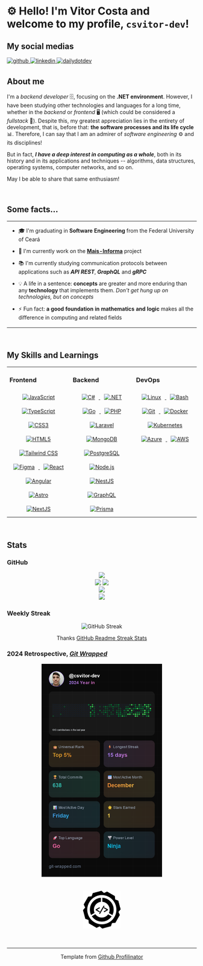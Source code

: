 # ⚙️ Hello! I'm Vitor Costa and welcome to my profile, `csvitor-dev`!

## My social medias

<a href="https://github.com/csvitor-dev" target="_blank" rel="external noreferrer noopener">
	<img src="https://img.shields.io/badge/github-%2324292e.svg?&style=for-the-badge&logoColor=white" alt="github" style="margin-bottom: 5px;" />
</a>
<a href="https://linkedin.com/in/csvitor-dev" target="_blank" rel="external noreferrer noopener">
	<img src="https://img.shields.io/badge/linkedin-%231E77B5.svg?&style=for-the-badge&logoColor=white" alt="linkedin" style="margin-bottom: 5px;" />
</a>
<a href="https://app.daily.dev/csvitor" target="_blank" rel="external noreferrer noopener">
	<img src="https://img.shields.io/badge/dailydotdev-%2324292e.svg?&style=for-the-badge&logoColor=white" alt="dailydotdev" style="margin-bottom: 5px;" />
</a>

## About me

I'm a _backend developer_ 🗄️, focusing on the **.NET environment**. However, I have been studying other technologies and languages ​​for a long time, whether in the _backend_ or _frontend_ 🖥️ (which could be considered a _fullstack_ 🔗). Despite this, my greatest appreciation lies in the entirety of development, that is, before that: **the software processes and its life cycle** 📊. Therefore, I can say that I am an admirer of _software engineering_ ⚙️ and its disciplines!

But in fact, **_I have a deep interest in computing as a whole_**, both in its history and in its applications and techniques -- algorithms, data structures, operating systems, computer networks, and so on.

May I be able to share that same enthusiasm!

<br/>

## Some facts...

<table><tr><td valign="top" width="50%">

- 🎓 I'm graduating in **Software Engineering** from the Federal University of Ceará

- 💼 I'm currently work on the [**Mais-Informa**](https://github.com/Mais-Informa) project

- 📚 I'm currently studying communication protocols between applications such as **_API REST_**, **_GraphQL_** and **_gRPC_**

- 💡 A life in a sentence: **concepts** are greater and more enduring than any **technology** that implements them. _Don't get hung up on technologies, but on concepts_

- ⚡ Fun fact: **a good foundation in mathematics and logic** makes all the difference in computing and related fields

</td></tr></table>

<br/>

## My Skills and Learnings

<table><tr><td valign="top" width="33%">

### Frontend

<div align="center">  
	<a href="https://www.javascript.com/" target="_blank" rel="external noreferrer noopener">
		<img style="margin: 10px" src="https://profilinator.rishav.dev/skills-assets/javascript-original.svg" alt="JavaScript" height="50" />
	</a>  
	<a href="https://www.typescriptlang.org/" target="_blank" rel="external noreferrer noopener">
		<img style="margin: 10px" src="https://profilinator.rishav.dev/skills-assets/typescript-original.svg" alt="TypeScript" height="50" />
	</a>  
	<a href="https://www.w3schools.com/css/" target="_blank" rel="external noreferrer noopener">
		<img style="margin: 10px" src="https://profilinator.rishav.dev/skills-assets/css3-original-wordmark.svg" alt="CSS3" height="50" />
	</a>  
	<a href="https://en.wikipedia.org/wiki/HTML5" target="_blank" rel="external noreferrer noopener">
		<img style="margin: 10px" src="https://profilinator.rishav.dev/skills-assets/html5-original-wordmark.svg" alt="HTML5" height="50" />
	</a>  
	<a href="https://www.tailwindcss.com/" target="_blank" rel="external noreferrer noopener">
		<img style="margin: 10px" src="https://profilinator.rishav.dev/skills-assets/tailwindcss.svg" alt="Tailwind CSS" height="50" />
	</a>  
	<a href="https://www.figma.com/" target="_blank" rel="external noreferrer noopener">
		<img style="margin: 10px" src="https://profilinator.rishav.dev/skills-assets/figma-icon.svg" alt="Figma" height="50" />
	</a>  
	<a href="https://reactjs.org/" target="_blank" rel="external noreferrer noopener">
		<img style="margin: 10px" src="https://profilinator.rishav.dev/skills-assets/react-original-wordmark.svg" alt="React" height="50" />
	</a>  
	<a href="https://angular.io/" target="_blank" rel="external noreferrer noopener">
		<img style="margin: 10px" src="https://profilinator.rishav.dev/skills-assets/angularjs-original.svg" alt="Angular" height="50" />
	</a>  
	<a href="https://www.astro.build/" target="_blank" rel="external noreferrer noopener">
		<img style="margin: 10px" src="https://profilinator.rishav.dev/skills-assets/astro.svg" alt="Astro" height="50" />
	</a>  
	<a href="https://nextjs.org/" target="_blank" rel="external noreferrer noopener">
		<img style="margin: 10px" src="https://profilinator.rishav.dev/skills-assets/nextjs.png" alt="NextJS" height="50" />
	</a>  
</div>

</td><td valign="top" width="33%">

### Backend

<div align="center">  
	<a href="https://docs.microsoft.com/en-us/dotnet/csharp/" target="_blank" rel="external noreferrer noopener">
		<img style="margin: 10px" src="https://profilinator.rishav.dev/skills-assets/csharp-original.svg" alt="C#" height="50" />
	</a>  
	<a href="https://dotnet.microsoft.com/download/dotnet-framework" target="_blank" rel="external noreferrer noopener">
		<img style="margin: 10px" src="https://profilinator.rishav.dev/skills-assets/dot-net-original-wordmark.svg" alt=".NET" height="50" />
	</a>  
	<a href="https://go.dev/" target="_blank" rel="external noreferrer noopener">
		<img style="margin: 10px" src="https://profilinator.rishav.dev/skills-assets/go-original.svg" alt="Go" height="50" />
	</a>  
	<a href="https://www.php.net/" target="_blank" rel="external noreferrer noopener">
		<img style="margin: 10px" src="https://profilinator.rishav.dev/skills-assets/php-original.svg" alt="PHP" height="50" />
	</a>  
	<a href="https://laravel.com/" target="_blank" rel="external noreferrer noopener">
		<img style="margin: 10px" src="https://profilinator.rishav.dev/skills-assets/laravel-plain-wordmark.svg" alt="Laravel" height="50" />
	</a>  
	<a href="https://www.mongodb.com/" target="_blank" rel="external noreferrer noopener">
		<img style="margin: 10px" src="https://profilinator.rishav.dev/skills-assets/mongodb-original-wordmark.svg" alt="MongoDB" height="50" />
	</a>  
	<a href="https://www.postgresql.org/" target="_blank" rel="external noreferrer noopener">
		<img style="margin: 10px" src="https://profilinator.rishav.dev/skills-assets/postgresql-original-wordmark.svg" alt="PostgreSQL" height="50" />
	</a>  
	<a href="https://nodejs.org/" target="_blank" rel="external noreferrer noopener">
		<img style="margin: 10px" src="https://profilinator.rishav.dev/skills-assets/nodejs-original-wordmark.svg" alt="Node.js" height="50" />
	</a>  
	<a href="https://nestjs.com/" target="_blank" rel="external noreferrer noopener">
		<img style="margin: 10px" src="https://profilinator.rishav.dev/skills-assets/nestjs.svg" alt="NestJS" height="50" />
	</a>  
	<a href="https://graphql.org/" target="_blank" rel="external noreferrer noopener">
		<img style="margin: 10px" src="https://profilinator.rishav.dev/skills-assets/graphql.png" alt="GraphQL" height="50" />
	</a>  
	<a href="https://www.prisma.io/" target="_blank" rel="external noreferrer noopener">
		<img style="margin: 10px" src="https://profilinator.rishav.dev/skills-assets/prisma.png" alt="Prisma" height="50" />
	</a> 
</div>

</td><td valign="top" width="33%">

### DevOps

<div align="center">  
	<a href="https://www.linux.org/" target="_blank" rel="external noreferrer noopener">
		<img style="margin: 10px" src="https://profilinator.rishav.dev/skills-assets/linux-original.svg" alt="Linux" height="50" />
	</a>  
	<a href="https://www.gnu.org/software/bash/" target="_blank" rel="external noreferrer noopener">
		<img style="margin: 10px" src="https://profilinator.rishav.dev/skills-assets/gnu_bash-icon.svg" alt="Bash" height="50" />
	</a>  
	<a href="https://github.com/" target="_blank" rel="external noreferrer noopener">
		<img style="margin: 10px" src="https://profilinator.rishav.dev/skills-assets/git-scm-icon.svg" alt="Git" height="50" />
	</a>  
	<a href="https://www.docker.com/" target="_blank" rel="external noreferrer noopener">
		<img style="margin: 10px" src="https://profilinator.rishav.dev/skills-assets/docker-original-wordmark.svg" alt="Docker" height="50" />
	</a>  
	<a href="https://kubernetes.io/" target="_blank" rel="external noreferrer noopener">
		<img style="margin: 10px" src="https://profilinator.rishav.dev/skills-assets/kubernetes-icon.svg" alt="Kubernetes" height="50" />
	</a>  
	<a href="https://azure.microsoft.com/en-in/" target="_blank" rel="external noreferrer noopener">
		<img style="margin: 10px" src="https://profilinator.rishav.dev/skills-assets/microsoft_azure-icon.svg" alt="Azure" height="50" />
	</a>  
	<a href="https://aws.amazon.com/" target="_blank" rel="external noreferrer noopener">
		<img style="margin: 10px" src="https://profilinator.rishav.dev/skills-assets/amazonwebservices-original-wordmark.svg" alt="AWS" height="50" />
	</a> 
</div>

</td></tr></table>

<br/>

## Stats

### GitHub

<div align="center">
    <img src="https://github-profile-summary-cards.vercel.app/api/cards/profile-details?username=csvitor-dev&theme=github_dark" />
    <div>
        <img src="https://github-profile-summary-cards.vercel.app/api/cards/repos-per-language?username=csvitor-dev&theme=github_dark" />
        <img src="https://github-profile-summary-cards.vercel.app/api/cards/most-commit-language?username=csvitor-dev&theme=github_dark" />
    </div>
    <div>
        <img src="https://github-profile-summary-cards.vercel.app/api/cards/productive-time?username=csvitor-dev&theme=github_dark&utcOffset=8" />
    </div>
    <div>
	    <img src="https://github-readme-stats.vercel.app/api?username=csvitor-dev&border_color=2e343b&show_icons=true&show=reviews,discussions_started,discussions_answered,prs_merged,prs_merged_percentage&theme=github_dark" />
    </div>
</div>

### Weekly Streak

<div align="center">
	<img src="https://streak-stats.demolab.com?user=csvitor-dev&theme=github-dark-blue&date_format=%5BY%20%5DM%20j&mode=weekly" alt="GitHub Streak" />
	<br />
	<p>Thanks <a href="https://git.io/streak-stats">GitHub Readme Streak Stats</a></p>
</div>

### 2024 Retrospective, [**_Git Wrapped_**](https://git-wrapped.com/)

<div align="center">
	<img src="./assets/git-wrapped-csvitor-dev.png" width="320" alt="Vitor Costa's Retrospective"/>
</div>

<br/>
<br/>

<div align="center">
	<a href="https://github.com/An-Ordinary-Software-Engineering" target="_blank" rel="external noreferrer noopener">
	    <picture>
	        <source srcset="./assets/aose-light.svg" media="(prefers-color-scheme: dark)" width="100" alt="aOSE logo dark theme">
	        <source srcset="./assets/aose-dark.svg" media="(prefers-color-scheme: light)" width="100" alt="aOSE logo light theme">
	        <img src="./assets/aose-dark.svg" width="100" alt="aOSE logo dark theme as default">
	    </picture>
	</a>
</div>

<br/>
<br/>

---

<div align="center">Template from 
	<a href="https://profilinator.rishav.dev/" target="_blank" rel="external noreferrer noopener">Github Profilinator</a>
</div>
